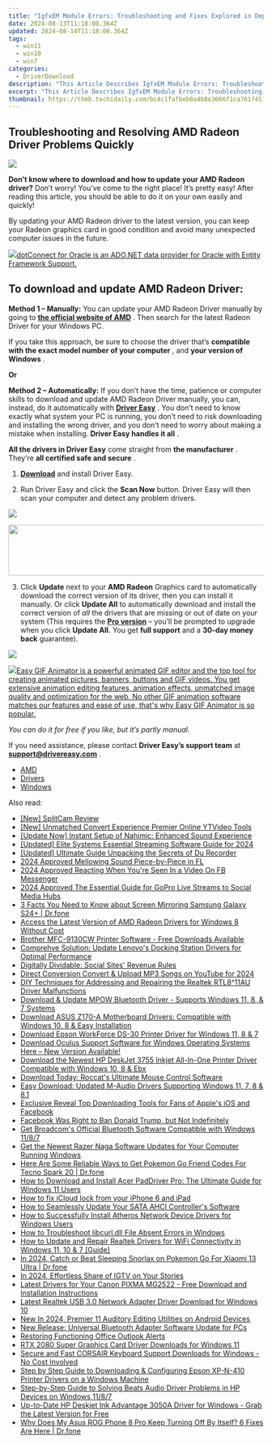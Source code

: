 ```yaml
---
title: "IgfxEM Module Errors: Troubleshooting and Fixes Explored in Depth"
date: 2024-08-13T11:18:00.364Z
updated: 2024-08-14T11:18:00.364Z
tags:
  - win11
  - win10
  - win7
categories:
  - DriverDownload
description: "This Article Describes IgfxEM Module Errors: Troubleshooting and Fixes Explored in Depth"
excerpt: "This Article Describes IgfxEM Module Errors: Troubleshooting and Fixes Explored in Depth"
thumbnail: https://thmb.techidaily.com/bc4c1fafbeb0a4b8e3066f1ca761f451b6c08fbe8e8ce84b7a7a9649ff05ac95.jpg
---
```


## Troubleshooting and Resolving AMD Radeon Driver Problems Quickly

![](https://images.drivereasy.com/wp-content/uploads/2019/01/image-47.png)

 **Don’t know where to download and how to update your AMD Radeon driver?** Don’t worry! You’ve come to the right place! It’s pretty easy! After reading this article, you should be able to do it on your own easily and quickly!  

 By updating your AMD Radeon driver to the latest version, you can keep your Radeon graphics card in good condition and avoid many unexpected computer issues in the future.

<!-- affiliate ads begin -->
<a href="https://checkout.devart.com/order/checkout.php?PRODS=5023555&QTY=1&AFFILIATE=108875&CART=1"><img src="https://secure.avangate.com/images/merchant/45b430710ad04765a6afd58d9d9fafca/products/dotConnect_O.png" border="0">dotConnect for Oracle is an ADO.NET data provider for Oracle with Entity Framework Support.</a>
<!-- affiliate ads end -->
## **To download and update AMD Radeon Driver:**

**Method 1 – Manually:**  You can update your AMD Radeon Driver manually by going to **[the official website of AMD](https://www.amd.com/en)**  . Then search for the latest Radeon Driver for your Windows PC.

 If you take this approach, be sure to choose the driver that’s **compatible with the exact model number of your computer** , and **your version of Windows** .

**Or**

**Method 2 – Automatically:** If you don’t have the time, patience or computer skills to download and update AMD Radeon Driver manually, you can, instead, do it automatically with **[Driver Easy](https://tools.techidaily.com/drivereasy/download/)**  . You don’t need to know exactly what system your PC is running, you don’t need to risk downloading and installing the wrong driver, and you don’t need to worry about making a mistake when installing. **Driver Easy handles it all** .

**All the drivers in Driver Easy** come straight from **the manufacturer** . They‘re **all certified safe and secure** .

 1) **[Download](https://tools.techidaily.com/drivereasy/download/)**  and install Driver Easy.

 2) Run Driver Easy and click the **Scan Now** button. Driver Easy will then scan your computer and detect any problem drivers.

![](https://images.drivereasy.com/wp-content/uploads/2019/01/image-38.png)
<!-- affiliate ads begin -->
<a href="https://imp.i110150.net/c/5597632/924299/11305" target="_top" id="924299"><img src="//a.impactradius-go.com/display-ad/11305-924299" border="0" alt="" width="520" height="100"/></a>
<!-- affiliate ads end -->

 3) Click **Update** next to your **AMD Radeon** Graphics card to automatically download the correct version of its driver, then you can install it manually. Or click **Update All** to automatically download and install the correct version of _all_ the drivers that are missing or out of date on your system (This requires the **[Pro version](https://tools.techidaily.com/drivereasy/download/)**  – you’ll be prompted to upgrade when you click **Update All.**  You get **full support** and a **30-day money back** guarantee).

![](https://images.drivereasy.com/wp-content/uploads/2019/01/image-39.png)
<!-- affiliate ads begin -->
<a href="https://secure.2checkout.com/order/checkout.php?PRODS=174416&QTY=1&AFFILIATE=108875&CART=1"><img src="https://www.easygifanimator.net/images/gif-animator.png" border="0">Easy GIF Animator is a powerful animated GIF editor and the top tool for creating animated pictures, banners, buttons and GIF videos. You get extensive animation editing features, animation effects, unmatched image quality and optimization for the web. No other GIF animation software matches our features and ease of use, that's why Easy GIF Animator is so popular.</a>
<!-- affiliate ads end -->

_You can do it for free if you like, but it’s partly manual._

 If you need assistance, please contact **Driver Easy’s support team** at [**support@drivereasy.com**](https://tools.techidaily.com/drivereasy/download/) .

* [AMD](https://tools.techidaily.com/drivereasy/download/)
* [Drivers](https://tools.techidaily.com/drivereasy/download/)
* [Windows](https://tools.techidaily.com/drivereasy/download/)

<ins class="adsbygoogle"
     style="display:block"
     data-ad-format="autorelaxed"
     data-ad-client="ca-pub-7571918770474297"
     data-ad-slot="1223367746"></ins>



<ins class="adsbygoogle"
     style="display:block"
     data-ad-client="ca-pub-7571918770474297"
     data-ad-slot="8358498916"
     data-ad-format="auto"
     data-full-width-responsive="true"></ins>

<span class="atpl-alsoreadstyle">Also read:</span>
<div><ul>
<li><a href="https://screen-activity-recording.techidaily.com/new-splitcam-review/"><u>[New] SplitCam Review</u></a></li>
<li><a href="https://youtube-lab.techidaily.com/nmatched-convert-experience-premier-online-ytvideo-tools/"><u>[New] Unmatched Convert Experience  Premier Online YTVideo Tools</u></a></li>
<li><a href="https://hardware-updates.techidaily.com/update-now-instant-setup-of-nahimic-enhanced-sound-experience/"><u>[Update Now] Instant Setup of Nahimic: Enhanced Sound Experience</u></a></li>
<li><a href="https://fox-cloud.techidaily.com/updated-elite-systems-essential-streaming-software-guide-for-2024/"><u>[Updated] Elite Systems  Essential Streaming Software Guide for 2024</u></a></li>
<li><a href="https://digital-screen-recording.techidaily.com/updated-ultimate-guide-unpacking-the-secrets-of-du-recorder/"><u>[Updated] Ultimate Guide  Unpacking the Secrets of Du Recorder</u></a></li>
<li><a href="https://fox-access.techidaily.com/2024-approved-mellowing-sound-piece-by-piece-in-fl/"><u>2024 Approved  Mellowing Sound Piece-by-Piece in FL</u></a></li>
<li><a href="https://facebook-videos.techidaily.com/2024-approved-reacting-when-youre-seen-in-a-video-on-fb-messenger/"><u>2024 Approved  Reacting When You're Seen In a Video On FB Messenger</u></a></li>
<li><a href="https://facebook-video-content.techidaily.com/2024-approved-the-essential-guide-for-gopro-live-streams-to-social-media-hubs/"><u>2024 Approved  The Essential Guide for GoPro Live Streams to Social Media Hubs</u></a></li>
<li><a href="https://screen-mirror.techidaily.com/3-facts-you-need-to-know-about-screen-mirroring-samsung-galaxy-s24plus-drfone-by-drfone-android/"><u>3 Facts You Need to Know about Screen Mirroring Samsung Galaxy S24+ | Dr.fone</u></a></li>
<li><a href="https://hardware-updates.techidaily.com/access-the-latest-version-of-amd-radeon-drivers-for-windows-8-without-cost/"><u>Access the Latest Version of AMD Radeon Drivers for Windows 8 Without Cost</u></a></li>
<li><a href="https://hardware-updates.techidaily.com/brother-mfc-9130cw-printer-software-free-downloads-available/"><u>Brother MFC-9130CW Printer Software - Free Downloads Available</u></a></li>
<li><a href="https://hardware-updates.techidaily.com/comprehve-solution-update-lenovos-docking-station-drivers-for-optimal-performance/"><u>Comprehve Solution: Update Lenovo's Docking Station Drivers for Optimal Performance</u></a></li>
<li><a href="https://facebook.techidaily.com/digitally-dividable-social-sites-revenue-rules/"><u>Digitally Dividable: Social Sites' Revenue Rules</u></a></li>
<li><a href="https://youtube-videos.techidaily.com/direct-conversion-convert-and-upload-mp3-songs-on-youtube-for-2024/"><u>Direct Conversion  Convert & Upload MP3 Songs on YouTube for 2024</u></a></li>
<li><a href="https://hardware-updates.techidaily.com/diy-techniques-for-addressing-and-repairing-the-realtek-rtl811au-driver-malfunctions/"><u>DIY Techniques for Addressing and Repairing the Realtek RTL8^11AU Driver Malfunctions</u></a></li>
<li><a href="https://hardware-updates.techidaily.com/download-and-update-mpow-bluetooth-driver-supports-windows-11-8-and-7-systems/"><u>Download & Update MPOW Bluetooth Driver - Supports Windows 11, 8, & 7 Systems</u></a></li>
<li><a href="https://hardware-updates.techidaily.com/download-asus-z170-a-motherboard-drivers-compatible-with-windows-10-8-and-easy-installation/"><u>Download ASUS Z170-A Motherboard Drivers: Compatible with Windows 10, 8 & Easy Installation</u></a></li>
<li><a href="https://hardware-updates.techidaily.com/download-epson-workforce-ds-30-printer-driver-for-windows-11-8-and-7/"><u>Download Epson WorkForce DS-30 Printer Driver for Windows 11, 8 & 7</u></a></li>
<li><a href="https://hardware-updates.techidaily.com/download-oculus-support-software-for-windows-operating-systems-here-new-version-available/"><u>Download Oculus Support Software for Windows Operating Systems Here – New Version Available!</u></a></li>
<li><a href="https://hardware-updates.techidaily.com/download-the-newest-hp-deskjet-3755-inkjet-all-in-one-printer-driver-compatible-with-windows-10-8-and-ebx/"><u>Download the Newest HP DeskJet 3755 Inkjet All-In-One Printer Driver Compatible with Windows 10, 8 & Ebx</u></a></li>
<li><a href="https://hardware-updates.techidaily.com/download-today-roccats-ultimate-mouse-control-software/"><u>Download Today: Roccat's Ultimate Mouse Control Software</u></a></li>
<li><a href="https://hardware-updates.techidaily.com/easy-download-updated-m-audio-drivers-supporting-windows-11-7-8-and-81/"><u>Easy Download: Updated M-Audio Drivers Supporting Windows 11, 7, 8 & 8.1</u></a></li>
<li><a href="https://facebook-clips.techidaily.com/exclusive-reveal-top-downloading-tools-for-fans-of-apples-ios-and-facebook/"><u>Exclusive Reveal  Top Downloading Tools for Fans of Apple's iOS and Facebook</u></a></li>
<li><a href="https://facebook.techidaily.com/1719153447663-facebook-was-right-to-ban-donald-trump-but-not-indefinitely/"><u>Facebook Was Right to Ban Donald Trump, but Not Indefinitely</u></a></li>
<li><a href="https://hardware-updates.techidaily.com/get-broadcoms-official-bluetooth-software-compatible-with-windows-1187/"><u>Get Broadcom's Official Bluetooth Software Compatible with Windows 11/8/7</u></a></li>
<li><a href="https://hardware-updates.techidaily.com/get-the-newest-razer-naga-software-updates-for-your-computer-running-windows/"><u>Get the Newest Razer Naga Software Updates for Your Computer Running Windows</u></a></li>
<li><a href="https://pokemon-go-android.techidaily.com/here-are-some-reliable-ways-to-get-pokemon-go-friend-codes-for-tecno-spark-20-drfone-by-drfone-virtual-android/"><u>Here Are Some Reliable Ways to Get Pokemon Go Friend Codes For Tecno Spark 20 | Dr.fone</u></a></li>
<li><a href="https://hardware-updates.techidaily.com/how-to-download-and-install-acer-paddriver-pro-the-ultimate-guide-for-windows-11-users/"><u>How to Download and Install Acer PadDriver Pro: The Ultimate Guide for Windows 11 Users</u></a></li>
<li><a href="https://activate-lock.techidaily.com/how-to-fix-icloud-lock-from-your-iphone-6-and-ipad-by-drfone-ios/"><u>How to fix iCloud lock from your iPhone 6 and iPad</u></a></li>
<li><a href="https://hardware-updates.techidaily.com/how-to-seamlessly-update-your-sata-ahci-controllers-software/"><u>How to Seamlessly Update Your SATA AHCI Controller's Software</u></a></li>
<li><a href="https://hardware-updates.techidaily.com/how-to-successfully-install-atheros-network-device-drivers-for-windows-users/"><u>How to Successfully Install Atheros Network Device Drivers for Windows Users</u></a></li>
<li><a href="https://technical-tips.techidaily.com/how-to-troubleshoot-libcurldll-file-absent-errors-in-windows/"><u>How to Troubleshoot libcurl.dll File Absent Errors in Windows</u></a></li>
<li><a href="https://hardware-updates.techidaily.com/how-to-update-and-repair-realtek-drivers-for-wifi-connectivity-in-windows-11-10-and-7-guide/"><u>How to Update and Repair Realtek Drivers for WiFi Connectivity in Windows 11, 10 & 7 [Guide]</u></a></li>
<li><a href="https://change-location.techidaily.com/in-2024-catch-or-beat-sleeping-snorlax-on-pokemon-go-for-xiaomi-13-ultra-drfone-by-drfone-virtual-android/"><u>In 2024, Catch or Beat Sleeping Snorlax on Pokemon Go For Xiaomi 13 Ultra | Dr.fone</u></a></li>
<li><a href="https://instagram-video-files.techidaily.com/in-2024-effortless-share-of-igtv-on-your-stories/"><u>In 2024, Effortless Share of IGTV on Your Stories</u></a></li>
<li><a href="https://hardware-updates.techidaily.com/latest-drivers-for-your-canon-pixma-mg2522-free-download-and-installation-instructions/"><u>Latest Drivers for Your Canon PIXMA MG2522 - Free Download and Installation Instructions</u></a></li>
<li><a href="https://hardware-updates.techidaily.com/latest-realtek-usb-30-network-adapter-driver-download-for-windows-10/"><u>Latest Realtek USB 3.0 Network Adapter Driver Download for Windows 10</u></a></li>
<li><a href="https://voice-adjusting.techidaily.com/new-in-2024-premier-11-auditory-editing-utilities-on-android-devices/"><u>New In 2024, Premier 11 Auditory Editing Utilities on Android Devices</u></a></li>
<li><a href="https://hardware-updates.techidaily.com/new-release-universal-bluetooth-adapter-software-update-for-pcs/"><u>New Release: Universal Bluetooth Adapter Software Update for PCs</u></a></li>
<li><a href="https://win11-tips.techidaily.com/restoring-functioning-office-outlook-alerts/"><u>Restoring Functioning Office Outlook Alerts</u></a></li>
<li><a href="https://hardware-updates.techidaily.com/rtx-2080-super-graphics-card-driver-downloads-for-windows-11/"><u>RTX 2080 Super Graphics Card Driver Downloads for Windows 11</u></a></li>
<li><a href="https://hardware-updates.techidaily.com/secure-and-fast-corsair-keyboard-support-downloads-for-windows-no-cost-involved/"><u>Secure and Fast CORSAIR Keyboard Support Downloads for Windows - No Cost Involved</u></a></li>
<li><a href="https://hardware-updates.techidaily.com/step-by-step-guide-to-downloading-and-configuring-epson-xp-n-410-printer-drivers-on-a-windows-machine/"><u>Step by Step Guide to Downloading & Configuring Epson XP-N-410 Printer Drivers on a Windows Machine</u></a></li>
<li><a href="https://hardware-updates.techidaily.com/step-by-step-guide-to-solving-beats-audio-driver-problems-in-hp-devices-on-windows-1187/"><u>Step-by-Step Guide to Solving Beats Audio Driver Problems in HP Devices on Windows 11/8/7</u></a></li>
<li><a href="https://hardware-updates.techidaily.com/1722969347910-up-to-date-hp-deskjet-ink-advantage-3050a-driver-for-windows-grab-the-latest-version-for-free/"><u>Up-to-Date HP Deskjet Ink Advantage 3050A Driver for Windows - Grab the Latest Version for Free</u></a></li>
<li><a href="https://howto.techidaily.com/why-does-my-asus-rog-phone-8-pro-keep-turning-off-by-itself-6-fixes-are-here-drfone-by-drfone-fix-android-problems-fix-android-problems/"><u>Why Does My Asus ROG Phone 8 Pro Keep Turning Off By Itself? 6 Fixes Are Here | Dr.fone</u></a></li>
</ul></div>
